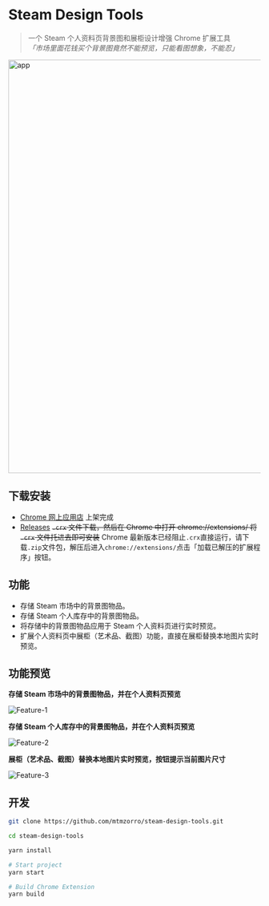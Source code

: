 # Steam Design Tools
> 一个 Steam 个人资料页背景图和展柜设计增强 Chrome 扩展工具<br/>
> *「市场里面花钱买个背景图竟然不能预览，只能看图想象，不能忍」*

<img src="https://cdn.jsdelivr.net/gh/mtmzorro/steam-design-tools@1.0.1/docs/assets/img/app.png" width="825"  alt="app" />

## 下载安装

* [Chrome 网上应用店](https://chrome.google.com/webstore/detail/steam-design-tools/ipndeiedddcbjjlfbinflapdlommhalf) 上架完成
* [Releases](https://github.com/mtmzorro/steam-design-tools/releases) ~~`.crx` 文件下载，然后在 Chrome 中打开 chrome://extensions/ 将 `.crx` 文件托进去即可安装~~ Chrome 最新版本已经阻止`.crx`直接运行，请下载`.zip`文件包，解压后进入`chrome://extensions/`点击「加载已解压的扩展程序」按钮。


## 功能

* 存储 Steam 市场中的背景图物品。
* 存储 Steam 个人库存中的背景图物品。
* 将存储中的背景图物品应用于 Steam 个人资料页进行实时预览。
* 扩展个人资料页中展柜（艺术品、截图）功能，直接在展柜替换本地图片实时预览。

## 功能预览

**存储 Steam 市场中的背景图物品，并在个人资料页预览**

![Feature-1](https://cdn.jsdelivr.net/gh/mtmzorro/steam-design-tools@1.0.1/docs/assets/img/feature-1.gif)

**存储 Steam 个人库存中的背景图物品，并在个人资料页预览**

![Feature-2](https://cdn.jsdelivr.net/gh/mtmzorro/steam-design-tools@1.0.1/docs/assets/img/feature-2.gif)

**展柜（艺术品、截图）替换本地图片实时预览，按钮提示当前图片尺寸**

![Feature-3](/docs/assets/img/feature-3.gif)

## 开发

```bash
git clone https://github.com/mtmzorro/steam-design-tools.git

cd steam-design-tools

yarn install

# Start project 
yarn start

# Build Chrome Extension 
yarn build
```